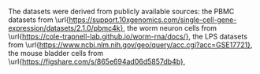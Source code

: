 The datasets were derived from publicly available sources: the PBMC datasets from \url{https://support.10xgenomics.com/single-cell-gene-expression/datasets/2.1.0/pbmc4k}, the worm neuron cells from \url{https://cole-trapnell-lab.github.io/worm-rna/docs/}, the LPS datasets from \url{https://www.ncbi.nlm.nih.gov/geo/query/acc.cgi?acc=GSE17721}, the mouse bladder cells from \url{https://figshare.com/s/865e694ad06d5857db4b},
